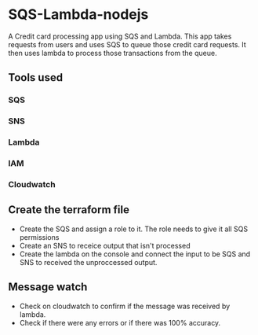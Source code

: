 # SQS-Lambda-nodejs
A Credit card processing app using SQS and Lambda. This app takes requests from users and uses SQS to queue those credit card requests. It then uses lambda to process those transactions from the queue.
## Tools used
### SQS
### SNS
### Lambda
### IAM
### Cloudwatch
## Create the terraform file
- Create the SQS and assign a role to it. The role needs to give it all SQS permissions
- Create an SNS to receice output that isn't processed
- Create the lambda on the console and connect the input to be SQS and SNS to received the unproccessed output.
## Message watch
- Check on cloudwatch to confirm if the message was received by lambda.
- Check if there were any errors or if there was 100% accuracy.